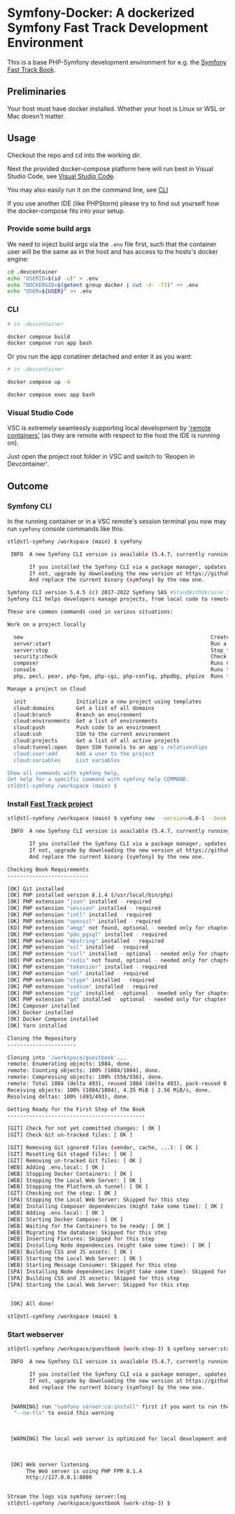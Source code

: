 # Symfony-Docker: A dockerized Symfony Fast Track Development Environment

This is a base PHP-Symfony development environment for e.g. the [Symfony Fast Track Book](https://symfony.com/book).

## Preliminaries

Your host must have docker installed. Whether your host is Linux or WSL or Mac doesn't matter.

## Usage

Checkout the repo and cd into the working dir.

Next the provided docker-compose platform here will run best in Visual Studio Code, see [Visual Studio Code](#visual-studio-code).

You may also easily run it on the command line, see [CLI](#cli)

If you use another IDE (like PHPStorm) please try to find out yourself how the docker-compose fits into your setup.

### Provide some build args

We need to inject build args via the ```.env``` file first, such that the container user will be the same as in the host and has access to the hosts's docker engine:

```bash
cd .devcontainer
echo "USERID=$(id -u)" > .env
echo "DOCKERGID=$(getent group docker | cut -d: -f3)" >> .env
echo "USER=${USER}" >> .env
```

### CLI

```bash
# in .devcontainer

docker compose build
docker compose run app bash
```

Or you run the app conatiner detached and enter it as you want:

```bash
# in .devcontainer

docker compose up -d

docker compose exec app bash
```

### Visual Studio Code

VSC is extremely seamlessly supporting local development by ['remote containers'](https://code.visualstudio.com/docs/remote/containers) (as they are remote with respect to the host the IDE is running on).

Just open the project root folder in VSC and switch to 'Reopen in Devcontainer'.

## Outcome

### Symfony CLI

In the running container or in a VSC remote's session terminal you now may run ```symfony``` console commands like this:

```bash
stl@stl-symfony /workspace (main) $ symfony

 INFO  A new Symfony CLI version is available (5.4.7, currently running 5.4.5).

       If you installed the Symfony CLI via a package manager, updates are going to be automatic.
       If not, upgrade by downloading the new version at https://github.com/symfony-cli/symfony-cli/releases
       And replace the current binary (symfony) by the new one.

Symfony CLI version 5.4.5 (c) 2017-2022 Symfony SAS #StandWithUkraine Support Ukraine (2022-03-25T14:41:32Z - stable)
Symfony CLI helps developers manage projects, from local code to remote infrastructure

These are common commands used in various situations:

Work on a project locally

  new                                                            Create a new Symfony project
  server:start                                                   Run a local web server
  server:stop                                                    Stop the local web server
  security:check                                                 Check security issues in project dependencies
  composer                                                       Runs Composer without memory limit
  console                                                        Runs the Symfony Console (bin/console) for current project
  php, pecl, pear, php-fpm, php-cgi, php-config, phpdbg, phpize  Runs the named binary using the configured PHP version

Manage a project on Cloud

  init                Initialize a new project using templates
  cloud:domains       Get a list of all domains
  cloud:branch        Branch an environment
  cloud:environments  Get a list of environments
  cloud:push          Push code to an environment
  cloud:ssh           SSH to the current environment
  cloud:projects      Get a list of all active projects
  cloud:tunnel:open   Open SSH tunnels to an app's relationships
  cloud:user:add      Add a user to the project
  cloud:variables     List variables

Show all commands with symfony help,
Get help for a specific command with symfony help COMMAND.
stl@stl-symfony /workspace (main) $ 
```

### Install [Fast Track project](https://symfony.com/doc/6.0/the-fast-track/en/2-project.html)

```bash
stl@stl-symfony /workspace (main) $ symfony new --version=6.0-1 --book guestbook

 INFO  A new Symfony CLI version is available (5.4.7, currently running 5.4.5).

       If you installed the Symfony CLI via a package manager, updates are going to be automatic.
       If not, upgrade by downloading the new version at https://github.com/symfony-cli/symfony-cli/releases
       And replace the current binary (symfony) by the new one.

Checking Book Requirements
--------------------------

[OK] Git installed
[OK] PHP installed version 8.1.4 (/usr/local/bin/php)
[OK] PHP extension "json" installed - required
[OK] PHP extension "session" installed - required
[OK] PHP extension "intl" installed - required
[OK] PHP extension "openssl" installed - required
[KO] PHP extension "amqp" not found, optional - needed only for chapter 32
[OK] PHP extension "pdo_pgsql" installed - required
[OK] PHP extension "mbstring" installed - required
[OK] PHP extension "xsl" installed - required
[OK] PHP extension "curl" installed - optional - needed only for chapter 17 (Panther)
[KO] PHP extension "redis" not found, optional - needed only for chapter 31
[OK] PHP extension "tokenizer" installed - required
[OK] PHP extension "xml" installed - required
[OK] PHP extension "ctype" installed - required
[OK] PHP extension "sodium" installed - required
[OK] PHP extension "zip" installed - optional - needed only for chapter 17 (Panther)
[OK] PHP extension "gd" installed - optional - needed only for chapter 23 (Imagine)
[OK] Composer installed
[OK] Docker installed
[OK] Docker Compose installed
[OK] Yarn installed

Cloning the Repository
----------------------

Cloning into '/workspace/guestbook'...
remote: Enumerating objects: 1084, done.
remote: Counting objects: 100% (1084/1084), done.
remote: Compressing objects: 100% (556/556), done.
remote: Total 1084 (delta 493), reused 1084 (delta 493), pack-reused 0
Receiving objects: 100% (1084/1084), 4.35 MiB | 2.56 MiB/s, done.
Resolving deltas: 100% (493/493), done.

Getting Ready for the First Step of the Book
--------------------------------------------

[GIT] Check for not yet committed changes: [ OK ]
[GIT] Check Git un-tracked files: [ OK ]

[GIT] Removing Git ignored files (vendor, cache, ...): [ OK ]
[GIT] Resetting Git staged files: [ OK ]
[GIT] Removing un-tracked Git files: [ OK ]
[WEB] Adding .env.local: [ OK ]
[WEB] Stopping Docker Containers: [ OK ]
[WEB] Stopping the Local Web Server: [ OK ]
[WEB] Stopping the Platform.sh tunnel: [ OK ]
[GIT] Checking out the step: [ OK ]
[SPA] Stopping the Local Web Server: Skipped for this step
[WEB] Installing Composer dependencies (might take some time): [ OK ]
[WEB] Adding .env.local: [ OK ]
[WEB] Starting Docker Compose: [ OK ]
[WEB] Waiting for the Containers to be ready: [ OK ]
[WEB] Migrating the database: Skipped for this step
[WEB] Inserting Fixtures: Skipped for this step
[WEB] Installing Node dependencies (might take some time): [ OK ]
[WEB] Building CSS and JS assets: [ OK ]
[WEB] Starting the Local Web Server: [ OK ]
[WEB] Starting Message Consumer: Skipped for this step
[SPA] Installing Node dependencies (might take some time): Skipped for this step
[SPA] Building CSS and JS assets: Skipped for this step
[SPA] Starting the Local Web Server: Skipped for this step

              
 [OK] All done!

stl@stl-symfony /workspace (main) $ 
```

### Start webserver

```bash
stl@stl-symfony /workspace/guestbook (work-step-3) $ symfony server:start -d

 INFO  A new Symfony CLI version is available (5.4.7, currently running 5.4.5).

       If you installed the Symfony CLI via a package manager, updates are going to be automatic.
       If not, upgrade by downloading the new version at https://github.com/symfony-cli/symfony-cli/releases
       And replace the current binary (symfony) by the new one.

                                                                                                                        
 [WARNING] run "symfony server:ca:install" first if you want to run the web server with TLS support, or use "--p12" or  
  "--no-tls" to avoid this warning                                                                                      
                                                                                                                        

                                                                                                                        
 [WARNING] The local web server is optimized for local development and MUST never be used in a production setup.        
                                                                                                                        

                                                                                                                        
 [OK] Web server listening                                                                                              
      The Web server is using PHP FPM 8.1.4                                                                             
      http://127.0.0.1:8000                                                                                             
                                                                                                                        

Stream the logs via symfony server:log
stl@stl-symfony /workspace/guestbook (work-step-3) $ 
```
